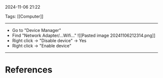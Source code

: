 2024-11-06 21:22

Tags: [[Computer]]

---

- Go to "Device Manager"
- Find "Network Adapter/...Wifi..."
![[Pasted image 20241106212314.png]]
 - Right click -> "Disable device" -> Yes
- Right click -> "Enable device"

---
# References